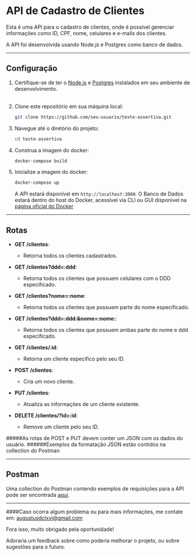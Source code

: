 # API de Cadastro de Clientes

Esta é uma API para o cadastro de clientes, onde é possível gerenciar informações como ID, CPF, nome, celulares e e-mails dos clientes.

A API foi desenvolvida usando Node.js e Postgres como banco de dados.

---

## Configuração

1. Certifique-se de ter o [Node.js](https://nodejs.org/en/download) e [Postgres](https://www.postgresql.org/download/) instalados em seu ambiente de desenvolvimento.<br><br>

2. Clone este repositório em sua máquina local:

   ```bash
   git clone https://github.com/seu-usuario/teste-assertiva.git
   ```

3. Navegue até o diretório do projeto:

   ```bash
   cd teste-assertiva
   ```

4. Construa a imagem do docker:

   ```bash
   docker-compose build
   ```

5. Inicialize a imagem do docker:

   ```bash
   docker-compose up
   ```

   A API estará disponível em `http://localhost:3000`.
   O Banco de Dados estará dentro do host do Docker, acessível via CLI ou GUI disponível na [página oficial do Docker](https://www.docker.com/products/docker-desktop/)

---

## Rotas

- **GET /clientes**:
  - Retorna todos os clientes cadastrados.
- **GET /clientes?ddd=:ddd**:

  - Retorna todos os clientes que possuem celulares com o DDD especificado.

- **GET /clientes?nome=:nome**:
  - Retorna todos os clientes que possuem parte do nome especificado.
- **GET /clientes?ddd=:ddd:&nome=:nome:**:

  - Retorna todos os clientes que possuem ambas parte do nome e ddd especificado.

- **GET /clientes/:id**:

  - Retorna um cliente específico pelo seu ID.

- **POST /clientes**:

  - Cria um novo cliente.

- **PUT /clientes**:

  - Atualiza as informações de um cliente existente.

- **DELETE /clientes/?id=:id**:
  - Remove um cliente pelo seu ID.

#####As rotas de POST e PUT devem conter um JSON com os dados do usuário.
######Exemplos da formatação JSON estão contidos na collection do Postman

---

## Postman

Uma collection do Postman contendo exemplos de requisições para a API pode ser encontrada [aqui](https://www.postman.com/material-technologist-3598609/workspace/teste-assertiva/collection/13586614-65a35818-f744-42be-98ff-83b4a109e14a?action=share&creator=13586614).

---

####Caso ocorra algum problema ou para mais informações, me contate em:
augustusdclxvi@gmail.com

Fora isso, muito obrigado pela oportunidade!

Adoraria um feedback sobre como poderia melhorar o projeto, ou sobre sugestões para o futuro.
